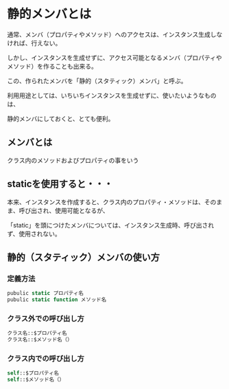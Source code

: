 # 静的メンバとは

通常、メンバ（プロパティやメソッド）へのアクセスは、インスタンス生成しなければ、行えない。

しかし、インスタンスを生成せずに、アクセス可能となるメンバ（プロパティやメソッド）を作ることも出来る。

この、作られたメンバを「静的（スタティック）メンバ」と呼ぶ。

利用用途としては、いちいちインスタンスを生成せずに、使いたいようなものは、

静的メンバにしておくと、とても便利。

## メンバとは

クラス内のメソッドおよびプロパティの事をいう

## staticを使用すると・・・

本来、インスタンスを作成すると、クラス内のプロパティ・メソッドは、そのまま、呼び出され、使用可能となるが、

「static」を頭につけたメンバについては、インスタンス生成時、呼び出されず、使用されない。
　
## 静的（スタティック）メンバの使い方

### 定義方法

```php
pubulic static プロパティ名
pubulic static function メソッド名
```
### クラス外での呼び出し方

```php
クラス名::$プロパティ名
クラス名::$メソッド名（）
```
### クラス内での呼び出し方

```php
self::$プロパティ名
self::$メソッド名（）
```
